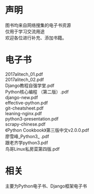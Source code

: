 # 声明
图书均来自网络搜集的电子书资源  
仅用于学习交流用途  
欢迎各位进行补充、添加书籍。
# 电子书
2017alitech_01.pdf  
2017alitech_02.pdf  
Django教程自强学堂.pdf  
Python核心编程 （第二版）.pdf  
django-new.pdf  
effective-python.pdf  
git-cheatsheet.pdf  
leaning-nginx.pdf  
python3-presentation.pdf  
scrapy-chinese.pdf  
《Python Cookbook》第三版中文v2.0.0.pdf  
廖雪峰_Python3_ .pdf  
跟老齐学python3.pdf  
鸟哥Linux私房菜第四版.pdf  
# 相关
主要为Python电子书、Django框架电子书  



